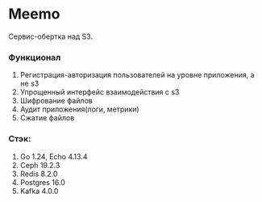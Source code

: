 # Meemo

Сервис-обертка над S3.

### Функционал
1) Регистрация-авторизация пользователей на уровне приложения, а не s3
2) Упрощенный интерфейс взаимодействия с s3
3) Шифрование файлов
4) Аудит приложения(логи, метрики)
5) Сжатие файлов

### Стэк:
1) Go 1.24, Echo 4.13.4
2) Ceph 19.2.3
3) Redis 8.2.0
4) Postgres 16.0
5) Kafka 4.0.0
